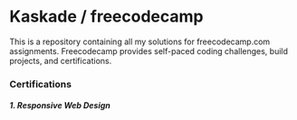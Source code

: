 # Kaskade / freecodecamp
This is a repository containing all my solutions for freecodecamp.com assignments. Freecodecamp provides self-paced coding challenges, build projects, and certifications.

### Certifications
##### 1. Responsive Web Design